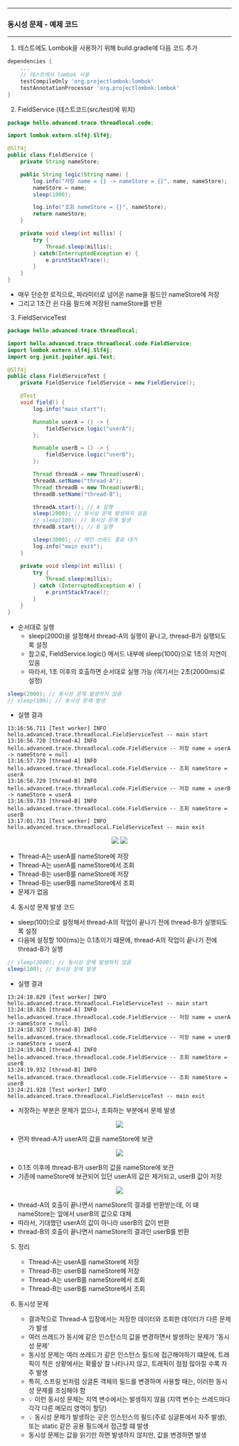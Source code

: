 -----
### 동시성 문제 - 예제 코드
-----
1. 테스트에도 Lombok을 사용하기 위해 build.gradle에 다음 코드 추가
```gradle
dependencies {
    ...
    // 테스트에서 lombok 사용
    testCompileOnly 'org.projectlombok:lombok'
    testAnnotationProcessor 'org.projectlombok:lombok' 
}
```

2. FieldService (테스트코드(src/test)에 위치)
```java
package hello.advanced.trace.threadlocal.code;

import lombok.extern.slf4j.Slf4j;

@Slf4j
public class FieldService {
    private String nameStore;

    public String logic(String name) {
        log.info("저장 name = {} -> nameStore = {}", name, nameStore);
        nameStore = name;
        sleep(1000);

        log.info("조회 nameStore = {}", nameStore);
        return nameStore;
    }

    private void sleep(int millis) {
        try {
            Thread.sleep(millis);
        } catch(InterruptedException e) {
            e.printStackTrace();
        }
    }
}
```
  - 매우 단순한 로직으로, 파라미터로 넘어온 name을 필드인 nameStore에 저장
  - 그리고 1초간 쉰 다음 필드에 저장된 nameStore를 반환

3. FieldServiceTest
```java
package hello.advanced.trace.threadlocal;

import hello.advanced.trace.threadlocal.code.FieldService;
import lombok.extern.slf4j.Slf4j;
import org.junit.jupiter.api.Test;

@Slf4j
public class FieldServiceTest {
    private FieldService fieldService = new FieldService();

    @Test
    void field() {
        log.info("main start");

        Runnable userA = () -> {
            fieldService.logic("userA");
        };

        Runnable userB = () -> {
            fieldService.logic("userB");
        };

        Thread threadA = new Thread(userA);
        threadA.setName("thread-A");
        Thread threadB = new Thread(userB);
        threadB.setName("thread-B");

        threadA.start(); // A 실행
        sleep(2000); // 동시성 문제 발생하지 않음
        // sleep(100); // 동시성 문제 발생
        threadB.start(); // B 실행

        sleep(3000); // 메인 쓰레드 종료 대기
        log.info("main exit");
    }

    private void sleep(int millis) {
        try {
            Thread.sleep(millis);
        } catch (InterruptedException e) {
            e.printStackTrace();
        }
    }
}
```
  - 순서대로 실행
    + sleep(2000)을 설정해서 thread-A의 실행이 끝나고, thread-B가 실행되도록 설정
    + 참고로, FieldService.logic() 메서드 내부에 sleep(1000)으로 1초의 지연이 있음
    + 따라서, 1초 이후의 호출하면 순서대로 실행 가능 (여기서는 2초(2000ms)로 설정)
```java
sleep(2000); // 동시성 문제 발생하지 않음
// sleep(100); // 동시성 문제 발생
```

  - 실행 결과
```
13:16:56.711 [Test worker] INFO hello.advanced.trace.threadlocal.FieldServiceTest -- main start
13:16:56.720 [thread-A] INFO hello.advanced.trace.threadlocal.code.FieldService -- 저장 name = userA -> nameStore = null
13:16:57.729 [thread-A] INFO hello.advanced.trace.threadlocal.code.FieldService -- 조회 nameStore = userA
13:16:58.729 [thread-B] INFO hello.advanced.trace.threadlocal.code.FieldService -- 저장 name = userB -> nameStore = userA
13:16:59.733 [thread-B] INFO hello.advanced.trace.threadlocal.code.FieldService -- 조회 nameStore = userB
13:17:01.731 [Test worker] INFO hello.advanced.trace.threadlocal.FieldServiceTest -- main exit
```

<div align="center">
<img src="https://github.com/user-attachments/assets/904f33fe-1e79-488a-bfcd-7d1afda77348">
<img src="https://github.com/user-attachments/assets/f091def5-a7b4-41c6-a0e7-2476cfcb4c28">
</div>

  - Thread-A는 userA를 nameStore에 저장
  - Thread-A는 userA를 nameStore에서 조회
  - Thread-B는 userB를 nameStore에 저장
  - Thread-B는 userB를 nameStore에서 조회
  - 문제가 없음

4. 동시성 문제 발생 코드
  - sleep(100)으로 설정해서 thread-A의 작업이 끝나기 전에 thread-B가 실행되도록 설정
  - 다음에 설정할 100(ms)는 0.1초이기 떄문에, thread-A의 작업이 끝나기 전에 thread-B가 실행
```java
// sleep(2000); // 동시성 문제 발생하지 않음
sleep(100); // 동시성 문제 발생
```

  - 실행 결과
```
13:24:18.820 [Test worker] INFO hello.advanced.trace.threadlocal.FieldServiceTest -- main start
13:24:18.826 [thread-A] INFO hello.advanced.trace.threadlocal.code.FieldService -- 저장 name = userA -> nameStore = null
13:24:18.927 [thread-B] INFO hello.advanced.trace.threadlocal.code.FieldService -- 저장 name = userB -> nameStore = userA
13:24:19.843 [thread-A] INFO hello.advanced.trace.threadlocal.code.FieldService -- 조회 nameStore = userB
13:24:19.932 [thread-B] INFO hello.advanced.trace.threadlocal.code.FieldService -- 조회 nameStore = userB
13:24:21.928 [Test worker] INFO hello.advanced.trace.threadlocal.FieldServiceTest -- main exit
```

  - 저장하는 부분은 문제가 없으나, 조회하는 부분에서 문제 발생
<div align="center">
<img src="https://github.com/user-attachments/assets/3b20cc8f-2000-4d36-8941-079aeca5c958">
</div>

  - 먼저 thread-A가 userA의 값을 nameStore에 보관
<div align="center">
<img src="https://github.com/user-attachments/assets/88afb980-6117-4c4d-a2a1-17cd7ebad6f8">
</div>

  - 0.1초 이후에 thread-B가 userB의 값을 nameStore에 보관
  - 기존에 nameStore에 보관되어 있던 userA의 값은 제거되고, userB 값이 저장

<div align="center">
<img src="https://github.com/user-attachments/assets/e81a0319-d3c3-49cd-800b-d23b227ae932">
</div>

  - thread-A의 호출이 끝나면서 nameStore의 결과를 반환받는데, 이 떄 nameStore는 앞에서 userB의 값으로 대체
  - 따라서, 기대했던 userA의 값이 아니라 userB의 값이 반환
  - thread-B의 호출이 끝나면서 nameStore의 결과인 userB를 반환

5. 정리
   - Thread-A는 userA를 nameStore에 저장
   - Thread-B는 userB를 nameStore에 저장
   - Thread-A는 userB를 nameStore에서 조회
   - Thread-B는 userB를 nameStore에서 조회

6. 동시성 문제
   - 결과적으로 Thread-A 입장에서는 저장한 데이터와 조회한 데이터가 다른 문제가 발생
   - 여러 쓰레드가 동시에 같은 인스턴스의 값을 변경하면서 발생하는 문제가 '동시성 문제'
   - 동시성 문제는 여러 쓰레드가 같은 인스턴스 필드에 접근해야하기 떄문에, 트래픽이 적은 상황에서는 확률상 잘 나타나지 않고, 트래픽이 점점 많아질 수록 자주 발생
   - 특히, 스프링 빈처럼 싱글톤 객체의 필드를 변경하며 사용할 때는, 이러한 동시성 문제를 조심해야 함
   - 💡 이런 동시성 문제는 지역 변수에서는 발생하지 않음 (지역 변수는 쓰레드마다 각각 다른 메모리 영역이 할당)
   - 💡 동시성 문제가 발생하는 곳은 인스턴스의 필드(주로 싱글톤에서 자주 발생), 또는 static 같은 공용 필드에서 접근할 떄 발생
   - 동시성 문제는 값을 읽기만 하면 발생하지 않지만, 값을 변경하면 발생
  
